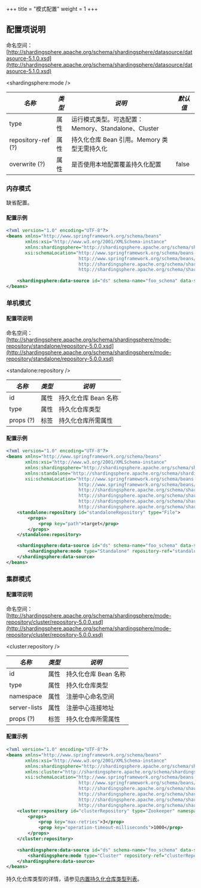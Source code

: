 +++
title = "模式配置"
weight = 1
+++

## 配置项说明

命名空间：[http://shardingsphere.apache.org/schema/shardingsphere/datasource/datasource-5.1.0.xsd](http://shardingsphere.apache.org/schema/shardingsphere/datasource/datasource-5.1.0.xsd)

\<shardingsphere:mode />

| *名称*              | *类型* | *说明*                                         | *默认值* |
| ------------------ | ------ | --------------------------------------------- | ------- |
| type               | 属性   | 运行模式类型。可选配置：Memory、Standalone、Cluster |         |
| repository-ref (?) | 属性   | 持久化仓库 Bean 引用。Memory 类型无需持久化         |         |
| overwrite (?)      | 属性   | 是否使用本地配置覆盖持久化配置                      | false   |

### 内存模式

缺省配置。

#### 配置示例

```xml
<?xml version="1.0" encoding="UTF-8"?>
<beans xmlns="http://www.springframework.org/schema/beans"
       xmlns:xsi="http://www.w3.org/2001/XMLSchema-instance"
       xmlns:shardingsphere="http://shardingsphere.apache.org/schema/shardingsphere/datasource"
       xsi:schemaLocation="http://www.springframework.org/schema/beans
                           http://www.springframework.org/schema/beans/spring-beans.xsd
                           http://shardingsphere.apache.org/schema/shardingsphere/datasource
                           http://shardingsphere.apache.org/schema/shardingsphere/datasource/datasource.xsd">
    
    <shardingsphere:data-source id="ds" schema-name="foo_schema" data-source-names="..." rule-refs="..." />
</beans>
```

### 单机模式

#### 配置项说明

命名空间：[http://shardingsphere.apache.org/schema/shardingsphere/mode-repository/standalone/repository-5.0.0.xsd](http://shardingsphere.apache.org/schema/shardingsphere/mode-repository/standalone/repository-5.0.0.xsd)

<standalone:repository />

| *名称*     | *类型* | *说明*             |
| --------- | ------ | ----------------- |
| id        | 属性   | 持久化仓库 Bean 名称 |
| type      | 属性   | 持久化仓库类型       |
| props (?) | 标签   | 持久化仓库所需属性    |

#### 配置示例

```xml
<?xml version="1.0" encoding="UTF-8"?>
<beans xmlns="http://www.springframework.org/schema/beans"
       xmlns:xsi="http://www.w3.org/2001/XMLSchema-instance"
       xmlns:shardingsphere="http://shardingsphere.apache.org/schema/shardingsphere/datasource"
       xmlns:standalone="http://shardingsphere.apache.org/schema/shardingsphere/mode-repository/standalone"
       xsi:schemaLocation="http://www.springframework.org/schema/beans
                           http://www.springframework.org/schema/beans/spring-beans.xsd
                           http://shardingsphere.apache.org/schema/shardingsphere/datasource
                           http://shardingsphere.apache.org/schema/shardingsphere/datasource/datasource.xsd
                           http://shardingsphere.apache.org/schema/shardingsphere/mode-repository/standalone
                           http://shardingsphere.apache.org/schema/shardingsphere/mode-repository/standalone/repository.xsd">
    <standalone:repository id="standaloneRepository" type="File">
        <props>
            <prop key="path">target</prop>
        </props>
    </standalone:repository>

    <shardingsphere:data-source id="ds" schema-name="foo_schema" data-source-names="..." rule-refs="..." >
        <shardingsphere:mode type="Standalone" repository-ref="standaloneRepository" overwrite="true" />
    </shardingsphere:data-source>
</beans>
```

### 集群模式

#### 配置项说明

命名空间：[http://shardingsphere.apache.org/schema/shardingsphere/mode-repository/cluster/repository-5.0.0.xsd](http://shardingsphere.apache.org/schema/shardingsphere/mode-repository/cluster/repository-5.0.0.xsd)

<cluster:repository />

| *名称*         | *类型* | *说明*             |
| ------------- | ------ | ----------------- |
| id            | 属性   | 持久化仓库 Bean 名称 |
| type          | 属性   | 持久化仓库类型       |
| namespace     | 属性   | 注册中心命名空间     |
| server-lists  | 属性   | 注册中心连接地址     |
| props (?)     | 标签   | 持久化仓库所需属性    |

#### 配置示例

```xml
<?xml version="1.0" encoding="UTF-8"?>
<beans xmlns="http://www.springframework.org/schema/beans"
       xmlns:xsi="http://www.w3.org/2001/XMLSchema-instance"
       xmlns:shardingsphere="http://shardingsphere.apache.org/schema/shardingsphere/datasource"
       xmlns:cluster="http://shardingsphere.apache.org/schema/shardingsphere/mode-repository/cluster"
       xsi:schemaLocation="http://www.springframework.org/schema/beans
                           http://www.springframework.org/schema/beans/spring-beans.xsd
                           http://shardingsphere.apache.org/schema/shardingsphere/datasource
                           http://shardingsphere.apache.org/schema/shardingsphere/datasource/datasource.xsd
                           http://shardingsphere.apache.org/schema/shardingsphere/mode-repository/cluster
                           http://shardingsphere.apache.org/schema/shardingsphere/mode-repository/cluster/repository.xsd">
    <cluster:repository id="clusterRepository" type="Zookeeper" namespace="regCenter" server-lists="localhost:3182">
        <props>
            <prop key="max-retries">3</prop>
            <prop key="operation-timeout-milliseconds">1000</prop>
        </props>
    </cluster:repository>
    
    <shardingsphere:data-source id="ds" schema-name="foo_schema" data-source-names="..." rule-refs="...">
        <shardingsphere:mode type="Cluster" repository-ref="clusterRepository" overwrite="true" />
    </shardingsphere:data-source>
</beans>
```

持久化仓库类型的详情，请参见[内置持久化仓库类型列表](/cn/user-manual/shardingsphere-jdbc/builtin-algorithm/metadata-repository/)。
